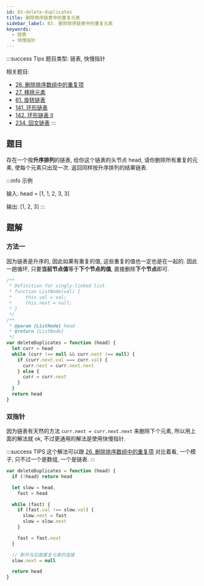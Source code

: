 ```yaml
---
id: 83-delete-duplicates
title: 删除排序链表中的重复元素
sidebar_label: 83. 删除排序链表中的重复元素
keywords:
  - 链表
  - 快慢指针
---
```


:::success Tips
题目类型: 链表, 快慢指针

相关题目:

- [26. 删除排序数组中的重复项](/leetcode/easy/26-remove-duplicates)
- [27. 移除元素](/leetcode/easy/27-remove-element)
- [61. 旋转链表](/leetcode/medium/61-rotate-right)
- [141. 环形链表](/leetcode/easy/141-has-cycle)
- [142. 环形链表 II](/leetcode/medium/142-detect-cycle)
- [234. 回文链表](/leetcode/easy/234-is-palindrome)
  :::

## 题目

存在一个按**升序排列**的链表, 给你这个链表的头节点 head, 请你删除所有重复的元素, 使每个元素只出现一次. 返回同样按升序排列的结果链表.

:::info 示例

输入: head = [1, 1, 2, 3, 3]

输出: [1, 2, 3]
:::

## 题解

### 方法一

因为链表是升序的, 因此如果有重复的值, 这些重复的值也一定也是在一起的. 因此一趟循环, 只要**当前节点值**等于**下个节点的值**, 直接删除**下个节点**即可.

```ts
/**
 * Definition for singly-linked list.
 * function ListNode(val) {
 *     this.val = val;
 *     this.next = null;
 * }
 */
/**
 * @param {ListNode} head
 * @return {ListNode}
 */
var deleteDuplicates = function (head) {
  let curr = head
  while (curr !== null && curr.next !== null) {
    if (curr.next.val === curr.val) {
      curr.next = curr.next.next
    } else {
      curr = curr.next
    }
  }
  return head
}
```

### 双指针

因为链表有天然的方法 `curr.next = curr.next.next` 来删除下个元素, 所以用上面的解法就 ok, 不过更通用的解法是使用快慢指针.

:::success TIPS
这个解法可以跟 [26. 删除排序数组中的重复项](/leetcode/easy/26-remove-duplicates) 对比着看, 一个模子, 只不过一个是数组, 一个是链表.
:::

```ts
var deleteDuplicates = function (head) {
  if (!head) return head

  let slow = head,
    fast = head

  while (fast) {
    if (fast.val !== slow.val) {
      slow.next = fast
      slow = slow.next
    }

    fast = fast.next
  }

  // 断开与后面重复元素的连接
  slow.next = null

  return head
}
```
